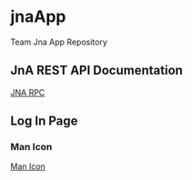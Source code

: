 # jnaApp
Team Jna App Repository

## JnA REST API Documentation
[JNA RPC](https://github.com/achuchavo/jnaApp/blob/master/API%20Documentation.md)

## Log In Page

### Man Icon 
[Man Icon ](https://github.com/achuchavo/jnaApp/tree/master/ic_login_man)
